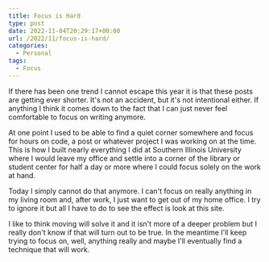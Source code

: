 ```yaml
---
title: Focus is Hard
type: post
date: 2022-11-04T20:29:17+00:00
url: /2022/11/focus-is-hard/
categories:
  - Personal
tags:
  - Focus
---
```


If there has been one trend I cannot escape this year it is that these posts are getting ever shorter. It's not an accident, but it's not intentional either. If anything I think it comes down to the fact that I can just never feel comfortable to focus on writing anymore.

At one point I used to be able to find a quiet corner somewhere and focus for hours on code, a post or whatever project I was working on at the time. This is how I built nearly everything I did at Southern Illinois University where I would leave my office and settle into a corner of the library or student center for half a day or more where I could focus solely on the work at hand.

Today I simply cannot do that anymore. I can't focus on really anything in my living room and, after work, I just want to get out of my home office. I try to ignore it but all I have to do to see the effect is look at this site.

I like to think moving will solve it and it isn't more of a deeper problem but I really don't know if that will turn out to be true. In the meantime I'll keep trying to focus on, well, anything really and maybe I'll eventually find a technique that will work.